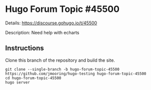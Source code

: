 # Hugo Forum Topic #45500

Details: <https://discourse.gohugo.io/t/45500>

Description: Need help with echarts

## Instructions

Clone this branch of the repository and build the site.

```text
git clone --single-branch -b hugo-forum-topic-45500 https://github.com/jmooring/hugo-testing hugo-forum-topic-45500
cd hugo-forum-topic-45500
hugo server
```
